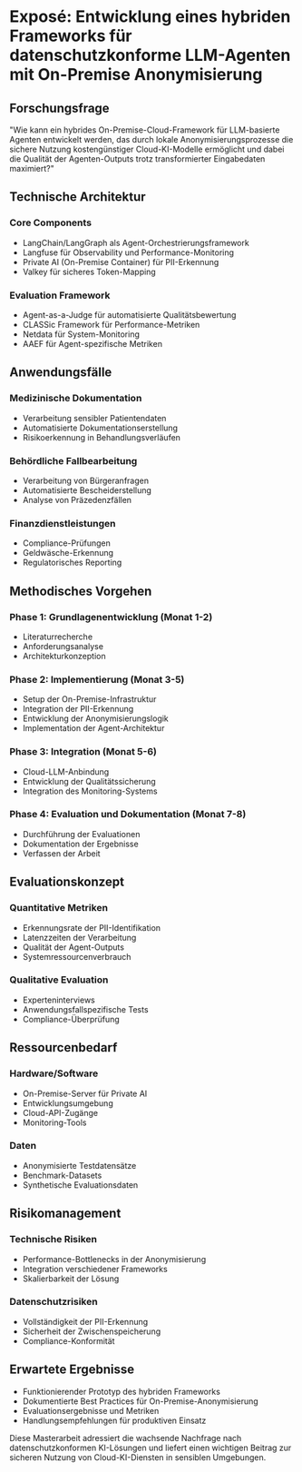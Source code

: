 # Exposé: Entwicklung eines hybriden Frameworks für datenschutzkonforme LLM-Agenten mit On-Premise Anonymisierung

## Forschungsfrage

"Wie kann ein hybrides On-Premise-Cloud-Framework für LLM-basierte Agenten entwickelt werden, das durch lokale Anonymisierungsprozesse die sichere Nutzung kostengünstiger Cloud-KI-Modelle ermöglicht und dabei die Qualität der Agenten-Outputs trotz transformierter Eingabedaten maximiert?"

## Technische Architektur

### Core Components

- LangChain/LangGraph als Agent-Orchestrierungsframework
- Langfuse für Observability und Performance-Monitoring
- Private AI (On-Premise Container) für PII-Erkennung
- Valkey für sicheres Token-Mapping

### Evaluation Framework

- Agent-as-a-Judge für automatisierte Qualitätsbewertung
- CLASSic Framework für Performance-Metriken
- Netdata für System-Monitoring
- AAEF für Agent-spezifische Metriken

## Anwendungsfälle

### Medizinische Dokumentation

- Verarbeitung sensibler Patientendaten
- Automatisierte Dokumentationserstellung
- Risikoerkennung in Behandlungsverläufen

### Behördliche Fallbearbeitung

- Verarbeitung von Bürgeranfragen
- Automatisierte Bescheiderstellung
- Analyse von Präzedenzfällen

### Finanzdienstleistungen

- Compliance-Prüfungen
- Geldwäsche-Erkennung
- Regulatorisches Reporting

## Methodisches Vorgehen

### Phase 1: Grundlagenentwicklung (Monat 1-2)

- Literaturrecherche
- Anforderungsanalyse
- Architekturkonzeption

### Phase 2: Implementierung (Monat 3-5)

- Setup der On-Premise-Infrastruktur
- Integration der PII-Erkennung
- Entwicklung der Anonymisierungslogik
- Implementation der Agent-Architektur

### Phase 3: Integration (Monat 5-6)

- Cloud-LLM-Anbindung
- Entwicklung der Qualitätssicherung
- Integration des Monitoring-Systems

### Phase 4: Evaluation und Dokumentation (Monat 7-8)

- Durchführung der Evaluationen
- Dokumentation der Ergebnisse
- Verfassen der Arbeit

## Evaluationskonzept

### Quantitative Metriken

- Erkennungsrate der PII-Identifikation
- Latenzzeiten der Verarbeitung
- Qualität der Agent-Outputs
- Systemressourcenverbrauch

### Qualitative Evaluation

- Experteninterviews
- Anwendungsfallspezifische Tests
- Compliance-Überprüfung

## Ressourcenbedarf

### Hardware/Software

- On-Premise-Server für Private AI
- Entwicklungsumgebung
- Cloud-API-Zugänge
- Monitoring-Tools

### Daten

- Anonymisierte Testdatensätze
- Benchmark-Datasets
- Synthetische Evaluationsdaten

## Risikomanagement

### Technische Risiken

- Performance-Bottlenecks in der Anonymisierung
- Integration verschiedener Frameworks
- Skalierbarkeit der Lösung

### Datenschutzrisiken

- Vollständigkeit der PII-Erkennung
- Sicherheit der Zwischenspeicherung
- Compliance-Konformität

## Erwartete Ergebnisse

- Funktionierender Prototyp des hybriden Frameworks
- Dokumentierte Best Practices für On-Premise-Anonymisierung
- Evaluationsergebnisse und Metriken
- Handlungsempfehlungen für produktiven Einsatz

Diese Masterarbeit adressiert die wachsende Nachfrage nach datenschutzkonformen KI-Lösungen und liefert einen wichtigen Beitrag zur sicheren Nutzung von Cloud-KI-Diensten in sensiblen Umgebungen.
